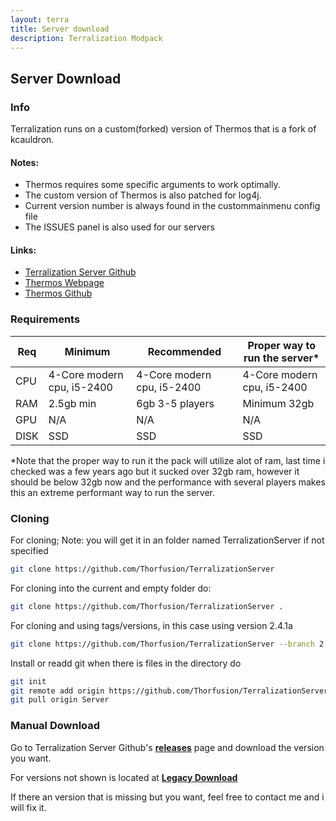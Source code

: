 ```yaml
---
layout: terra
title: Server download
description: Terralization Modpack
---
```


## Server Download

### Info
Terralization runs on a custom(forked) version of Thermos that is a fork of kcauldron.

#### Notes:
+ Thermos requires some specific arguments to work optimally.
+ The custom version of Thermos is also patched for log4j.
+ Current version number is always found in the custommainmenu config file
+ The ISSUES panel is also used for our servers

#### Links:
+ [Terralization Server Github](https://github.com/Thorfusion/TerralizationServer)
+ [Thermos Webpage](https://thorfusion.com/Thermos/)
+ [Thermos Github](https://github.com/Thorfusion/Thermos)

### Requirements

| Req  | Minimum                    | Recommended                | Proper way to run the server*      |
|------|----------------------------|----------------------------|------------------------------------|
| CPU  | 4-Core modern cpu, i5-2400 | 4-Core modern cpu, i5-2400 | 4-Core modern cpu, i5-2400         |
| RAM  | 2.5gb min                  | 6gb 3-5 players            | Minimum 32gb                       |
| GPU  | N/A                        | N/A                        | N/A                                |
| DISK | SSD                        | SSD                        | SSD                                |

*Note that the proper way to run it the pack will utilize alot of ram, last time i checked was a few years ago but it sucked over 32gb ram, however it should be below 32gb now and the performance with several players makes this an extreme performant way to run the server.
### Cloning

For cloning; Note: you will get it in an folder named TerralizationServer if not specified

```bash
git clone https://github.com/Thorfusion/TerralizationServer
```

For cloning into the current and empty folder do:

```bash
git clone https://github.com/Thorfusion/TerralizationServer .
```

For cloning and using tags/versions, in this case using version 2.4.1a

```bash
git clone https://github.com/Thorfusion/TerralizationServer --branch 2.4.1a
```

Install or readd git when there is files in the directory do
```bash
git init
git remote add origin https://github.com/Thorfusion/TerralizationServer
git pull origin Server
```

### Manual Download

Go to Terralization Server Github's **[releases](https://github.com/Thorfusion/TerralizationServer/releases)** page and download the version you want.

For versions not shown is located at **[Legacy Download](old-downloads)**

If there an version that is missing but you want, feel free to contact me and i will fix it.
